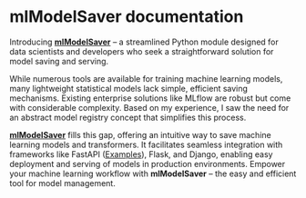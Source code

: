 # mlModelSaver documentation


Introducing **[mlModelSaver](https://pypi.org/project/mlModelSaver/)** – a streamlined Python module designed for data scientists and developers who seek a straightforward solution for model saving and serving.

While numerous tools are available for training machine learning models, many lightweight statistical models lack simple, efficient saving mechanisms. Existing enterprise solutions like MLflow are robust but come with considerable complexity. Based on my experience, I saw the need for an abstract model registry concept that simplifies this process.

**[mlModelSaver](https://github.com/smartdev-ca/mlModelSaver)** fills this gap, offering an intuitive way to save machine learning models and transformers. It facilitates seamless integration with frameworks like FastAPI ([Examples](https://github.com/jafarijason/ml_models_deployments)), Flask, and Django, enabling easy deployment and serving of models in production environments. Empower your machine learning workflow with **mlModelSaver** – the easy and efficient tool for model management.

